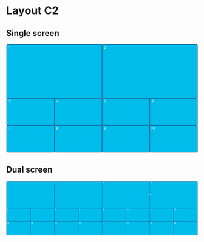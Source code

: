 # Layout C2
## Single screen
![Preview](layout_c2.gif?raw=true "Preview")
## Dual screen
![Preview](layout_c2_dual.gif?raw=true "Preview")
